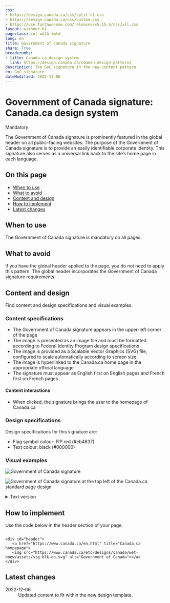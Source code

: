 ```yaml
---
css:
- https://design.canada.ca/css/split-h1.css
- https://design.canada.ca/css/custom.css
- https://use.fontawesome.com/releases/v5.15.4/css/all.css
layout: without-h1
pageclass: cnt-wdth-lmtd
lang: en
title: Government of Canada signature
share: True
breadcrumbs:
- title: Canada.ca design system
  link: https://design.canada.ca/common-design-patterns
description: The GoC signature in the new content pattern
en: GoC signature 
dateModified: 2022-12-06
--- 
```

<h1 property="name" id="wb-cont" dir="ltr"><span class="stacked"><span>Government of Canada signature</span>: <span>Canada.ca design system</span></span></h1>
<p><span class="label label-danger">Mandatory</span></p>
The Government of Canada signature is prominently featured in the global header on all public-facing websites.
The purpose of the Government of Canada signature is to provide an easily identifiable corporate identity. This signature also serves as a universal link back to the site’s home page in each language. 
<h2>On this page</h2>
<ul>
  <li><a href="#when-use">When to use</a></li>
  <li><a href="#what-avoid">What to avoid</a></li>
  <li><a href="#content-design">Content and design</a></li>
  <li><a href="#implement">How to implement</a></li>
  <li><a href="#changes">Latest changes</a></li>
</ul>
<h2 id="when-use">When to use</h2>
The Government of Canada signature is mandatory on all pages. 
<h2 id="what-avoid">What to avoid</h2>
If you have the global header applied to the page, you do not need to apply this pattern. The global header incorporates the Government of Canada signature requirements. 
<h2 id="content-design">Content and design</h2>
Find content and design specifications and visual examples.
<h3>Content specifications</h3>
<ul>
  <li>The Government of Canada signature appears in the upper-left corner of the page</li>
<li>The image is presented as an image file and must be formatted according to Federal Identity Program design specifications</li>
<li>The image is provided as a Scalable Vector Graphics (SVG) file, configured to scale automatically according to screen size</li>
  <li>The image is hyperlinked to the Canada.ca home page in the appropriate official language</li>
<li>The signature must appear as English first on English pages and French first on French pages</li>
</ul>  
<h4>Content interactions</h4>
<ul>
  <li>When clicked, the signature brings the user to the homepage of Canada.ca</li>
 </ul>
 <h3>Design specifications</h3>
Design specifications for this signature are:
<ul>
  <li>Flag symbol colour: FIP red (#eb4837)</li>
  <li>Text colour: black (#000000)</li>
 </ul>
 <h3>Visual examples</h3>
 <p><img class="img-border" src="https://canada.ca/etc/designs/canada/wet-boew/assets/sig-blk-en.svg" alt="Government of Canada signature"></p>
<p><img class="img-border" src="https://design.canada.ca/images/sig-en.png" alt="Government of Canada signature at the top left of the Canada.ca standard page design">
 <details>
      <summary class="wb-toggle" data-toggle="{&quot;print&quot;:&quot;on&quot;}">Text version</summary>
      <p>The Government of Canada signature in the top left. It is composed of the flag symbol in red, followed by the words Government of Canada in English and Gouvernment du Canada in French, both in black text.</p>
    </details>
<h2 id="implement">How to implement</h2>
<p>Use the code below in the header section of your page.</p>
<span class="wb-prettify"></span>
<div class="col-md-8">
  <code>
&lt;div id=&quot;header&quot;&gt;
   &lt;a href=&quot;https://www.canada.ca/en.html&quot; title=&quot;Canada.ca hompepage&quot;&gt;
   &lt;img src=&quot;https://www.canada.ca/etc/designs/canada/wet-boew/assets/sig-blk-en.svg&quot; alt=&quot;Government of Canada&quot;&gt;&lt;/a&gt;
&lt;/div&gt;
</code>
</div>
  <h2 id="changes">Latest changes</h2>
<dl class="dl-horizontal">
  <dt>
    <time datetime="2022-12-06" class="link-muted">2022-12-06</time>
  </dt>
  <dd>Updated content to fit within the new design template.</dd>
</dl>
